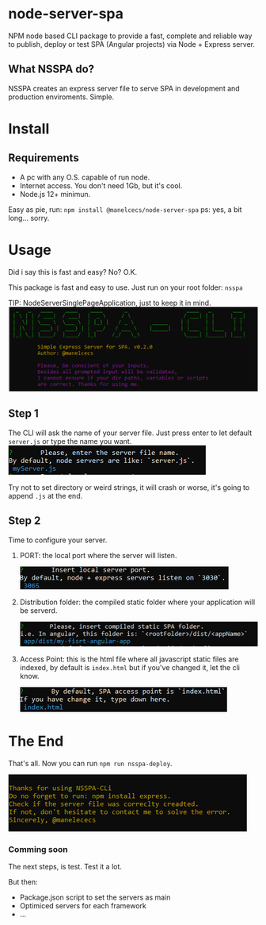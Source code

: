 # node-server-spa

NPM node based CLI package to provide a fast, complete and reliable way to publish, deploy or test SPA (Angular projects) via Node + Express server.

## What NSSPA do?

NSSPA creates an express server file to serve SPA in development and production enviroments. Simple.

# Install

## Requirements

 - A pc with any O.S. capable of run node.
 - Internet access. You don't need 1Gb, but it's cool.
 - Node.js 12+ minimun.

Easy as pie, run: `npm install @manelcecs/node-server-spa`
ps: yes, a bit long... sorry.

# Usage
 Did i say this is fast and easy? No? O.K.
 
 This package is fast and easy to use. Just run on your root folder: `nsspa`
 
 TIP: NodeServerSinglePageApplication, just to keep it in mind.
 ![Wellcome and Greetings](./readmeFiles/Wellcome.PNG)
 
## Step 1

The CLI will ask the name of your server file. Just press enter to let default `server.js` or type the name you want.
![Server Name](./readmeFiles/serverName.PNG)

Try not to set directory or weird strings, it will crash or worse, it's going to append `.js` at the end.

## Step 2

Time to configure your server.

 1. PORT: the local port where the server will listen.

    ![Port prompt](./readmeFiles/port.PNG)
 2. Distribution folder: the compiled static folder where your application will be serverd.

    ![Dist Dir prompt](./readmeFiles/dirName.PNG)
 3. Access Point: this is the html file where all javascript static files are indexed, by default is `index.html` but if you've changed it, let the cli know.
 
    ![Access point prompt](./readmeFiles/access.PNG)

# The End

That's all. Now you can run `npm run nsspa-deploy`.

![GoodBye](./readmeFiles/GoodBye.PNG)

### Comming soon

The next steps, is test. Test it a lot.

But then:

 - Package.json script to set the servers as main
 - Optimiced servers for each framework
 - ...
